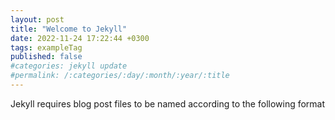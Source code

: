 ```yaml
---
layout: post
title: "Welcome to Jekyll"
date: 2022-11-24 17:22:44 +0300
tags: exampleTag
published: false
#categories: jekyll update
#permalink: /:categories/:day/:month/:year/:title
---
```

Jekyll requires blog post files to be named according to the following format